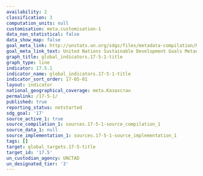 ```yaml
---
availability: 2
classification: 3
computation_units: null
customisation: meta.customisation-1
data_non_statistical: false
data_show_map: false
goal_meta_link: http://unstats.un.org/sdgs/files/metadata-compilation/Metadata-Goal-17.pdf
goal_meta_link_text: United Nations Sustainable Development Goals Metadata (pdf 468kB)
graph_title: global_indicators.17-5-1-title
graph_type: line
indicator: 17.5.1
indicator_name: global_indicators.17-5-1-title
indicator_sort_order: 17-05-01
layout: indicator
national_geographical_coverage: meta.Казахстан
permalink: /17-5-1/
published: true
reporting_status: notstarted
sdg_goal: '17'
source_active_1: true
source_compilation_1: sources.17-5-1-source_compilation_1
source_data_1: null
source_implementation_1: sources.17-5-1-source_implementation_1
tags: []
target: global_targets.17-5-title
target_id: '17.5'
un_custodian_agency: UNCTAD
un_designated_tier: '3'
---
```

